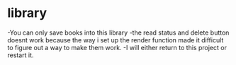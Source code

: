 # library
-You can only save books into this library
-the read status and delete button doesnt work because 
the way i set up the render function made it difficult
to figure out a way to make them work.
-I will either return to this project or restart it.
